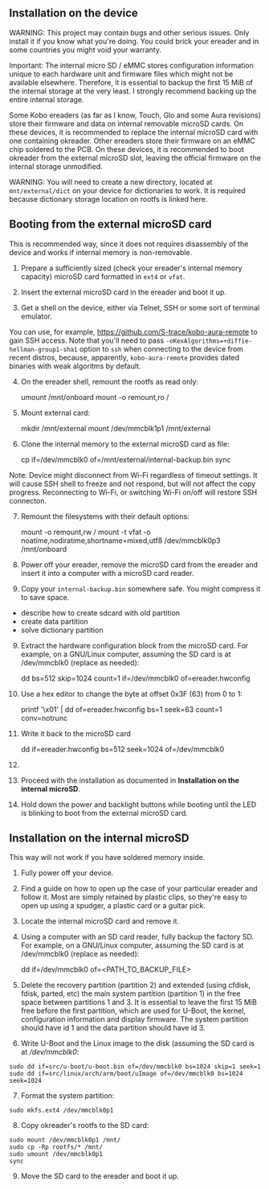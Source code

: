 Installation on the device
--------------------------

WARNING: This project may contain bugs and other serious issues. Only install it if you know what you're doing. You could brick your ereader and in some countries you might void your warranty.

Important: The internal micro SD / eMMC stores configuration information unique to each hardware unit and firmware files which might not be available elsewhere. Therefore, it is essential to backup the first 15 MiB of the internal storage at the very least. I strongly recommend backing up the entire internal storage.

Some Kobo ereaders (as far as I know, Touch, Glo and some Aura revisions) store their firmware and data on internal removable microSD cards. On these devices, it is recommended to replace the internal microSD card with one containing okreader. Other ereaders store their firmware on an eMMC chip soldered to the PCB. On these devices, it is recommended to boot okreader from the external microSD slot, leaving the official firmware on the internal storage unmodified.

WARNING: You will need to create a new directory, located at `mnt/external/dict` on your device for dictionaries to work. It is required because dictionary storage location on rootfs is linked here.

Booting from the external microSD card
--------------------------------------

This is recommended way, since it does not requires disassembly of the device and works if internal memory is non-removable.

1) Prepare a sufficiently sized (check your ereader's internal memory capacity) microSD card formatted in `ext4` or `vfat`.

2) Insert the external microSD card in the ereader and boot it up.

3) Get a shell on the device, either via Telnet, SSH or some sort of terminal emulator.

You can use, for example, https://github.com/S-trace/kobo-aura-remote to gain SSH access.
Note that you'll need to pass `-oKexAlgorithms=+diffie-hellman-group1-sha1` option to `ssh` when connecting to the device from recent distros, because, apparently, `kobo-aura-remote` provides dated binaries with weak algoritms by default.

4) On the ereader shell, remount the rootfs as read only:

    umount /mnt/onboard
    mount -o remount,ro /

5) Mount external card:

    mkdir /mnt/external
    mount /dev/mmcblk1p1 /mnt/external

6) Clone the internal memory to the external microSD card as file:

    cp if=/dev/mmcblk0 of=/mnt/external/internal-backup.bin
    sync

Note: Device might disconnect from Wi-Fi regardless of timeout settings. It will cause SSH shell to freeze and not respond, but will not affect the copy progress. Reconnecting to Wi-Fi, or switching Wi-Fi on/off will restore SSH connecton.

7) Remount the filesystems with their default options:

    mount -o remount,rw /
    mount -t vfat -o noatime,nodiratime,shortname=mixed,utf8 /dev/mmcblk0p3 /mnt/onboard

8) Power off your ereader, remove the microSD card from the ereader and insert it into a computer with a microSD card reader.

9) Copy your `internal-backup.bin` somewhere safe. You might compress it to save space.

* describe how to create sdcard with old partition
* create data partition
* solve dictionary partition

9) Extract the hardware configuration block from the microSD card. For example, on a GNU/Linux computer, assuming the SD card is at /dev/mmcblk0 (replace as needed):

    dd bs=512 skip=1024 count=1 if=/dev/mmcblk0 of=ereader.hwconfig

10) Use a hex editor to change the byte at offset 0x3F (63) from 0 to 1:

    printf '\x01' | dd of=ereader.hwconfig bs=1 seek=63 count=1 conv=notrunc

11) Write it back to the microSD card

    dd if=ereader.hwconfig bs=512 seek=1024 of=/dev/mmcblk0

12) 

12) Proceed with the installation as documented in **Installation on the internal microSD**.

13) Hold down the power and backlight buttons while booting until the LED is blinking to boot from the external microSD card.

Installation on the internal microSD
-----------------------------------

This way will not work if you have soldered memory inside.

1) Fully power off your device.

2) Find a guide on how to open up the case of your particular ereader and follow it. Most are simply retained by plastic clips, so they're easy to open up using a spudger, a plastic card or a guitar pick.

3) Locate the internal microSD card and remove it.

4) Using a computer with an SD card reader, fully backup the factory SD. For example, on a GNU/Linux computer, assuming the SD card is at /dev/mmcblk0 (replace as needed):


    dd if=/dev/mmcblk0 of=<PATH_TO_BACKUP_FILE>


5) Delete the recovery partition (partition 2) and extended (using cfdisk, fdisk, parted, etc) the main system partition (partition 1) in the free space between partitions 1 and 3. It is essential to leave the first 15 MiB free before the first partition, which are used for U-Boot, the kernel, configuration information and display firmware. The system partition should have id 1 and the data partition should have id 3.

6) Write U-Boot and the Linux image to the disk (assuming the SD card is at */dev/mmcblk0*:

```
sudo dd if=src/u-boot/u-boot.bin of=/dev/mmcblk0 bs=1024 skip=1 seek=1
sudo dd if=src/linux/arch/arm/boot/uImage of=/dev/mmcblk0 bs=1024 seek=1024
```

7) Format the system partition:

```
sudo mkfs.ext4 /dev/mmcblk0p1
```

8) Copy okreader's rootfs to the SD card:

```
sudo mount /dev/mmcblk0p1 /mnt/
sudo cp -Rp rootfs/* /mnt/
sudo umount /dev/mmcblk0p1
sync
```

9) Move the SD card to the ereader and boot it up.
